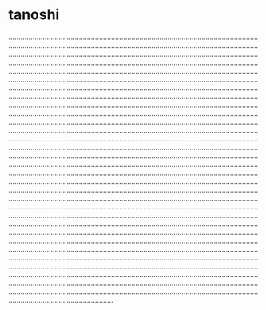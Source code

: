 # tanoshi

........................................................................................................................................................................................................................................................................................................................................................................................................................................................................................................................................................................................................................................................................................................................................................................................................................................................................................................................................................................................................................................................................................................................................................................................................................................................................................................................................................................................................................................................................................................................................................................................................................................................................................................................................................................................................................................................................................................................................................................................................................................................................................................................................................................................................................................................................................................................................................................................................................................................................................................................................................................................................................................................................................................................................................................................................................................................................................................................................................................................................................................................................................................................................................................................................................................................................................................................................................................................................................................................................................................................................................................................................................................................................................................................................................................................................................................................................................................................................................................................................................................................